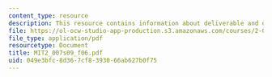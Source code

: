 ```yaml
---
content_type: resource
description: This resource contains information about deliverable and other activities.
file: https://ol-ocw-studio-app-production.s3.amazonaws.com/courses/2-007-design-and-manufacturing-i-spring-2009/049e3bfc8d367cf8393066ab627b0f75_MIT2_007s09_f06.pdf
file_type: application/pdf
resourcetype: Document
title: MIT2_007s09_f06.pdf
uid: 049e3bfc-8d36-7cf8-3930-66ab627b0f75
---
```

